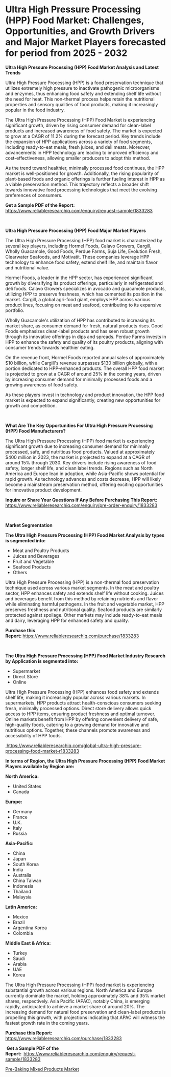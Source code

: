 <p><h1>Ultra High Pressure Processing (HPP) Food Market: Challenges, Opportunities, and Growth Drivers and Major Market Players forecasted for period from 2025 - 2032</h1></p><p><strong>Ultra High Pressure Processing (HPP) Food Market Analysis and Latest Trends</strong></p>
<p><p>Ultra High Pressure Processing (HPP) is a food preservation technique that utilizes extremely high pressure to inactivate pathogenic microorganisms and enzymes, thus enhancing food safety and extending shelf life without the need for heat. This non-thermal process helps retain the nutritional properties and sensory qualities of food products, making it increasingly popular in the food industry.</p><p>The Ultra High Pressure Processing (HPP) Food Market is experiencing significant growth, driven by rising consumer demand for clean-label products and increased awareness of food safety. The market is expected to grow at a CAGR of 11.2% during the forecast period. Key trends include the expansion of HPP applications across a variety of food segments, including ready-to-eat meals, fresh juices, and deli meats. Moreover, advancements in HPP technology are leading to improved efficiency and cost-effectiveness, allowing smaller producers to adopt this method.</p><p>As the trend toward healthier, minimally processed food continues, the HPP market is well-positioned for growth. Additionally, the rising popularity of plant-based foods and organic offerings is further fueling interest in HPP as a viable preservation method. This trajectory reflects a broader shift towards innovative food processing technologies that meet the evolving preferences of consumers.</p></p>
<p><strong>Get a Sample PDF of the Report:&nbsp;</strong> <a href="https://www.reliableresearchiq.com/enquiry/request-sample/1833283?utm_campaign=2237&utm_medium=2&utm_source=Github&utm_content=ia&utm_term=15022025&utm_id=ultra-high-pressure-processing-hpp-food">https://www.reliableresearchiq.com/enquiry/request-sample/1833283</a></p>
<p>&nbsp;</p>
<p><strong>Ultra High Pressure Processing (HPP) Food Major Market Players</strong></p>
<p><p>The Ultra High Pressure Processing (HPP) food market is characterized by several key players, including Hormel Foods, Calavo Growers, Cargill, Wholly Guacamole, Good Foods, Perdue Farms, Suja Life, Evolution Fresh, Clearwater Seafoods, and Motivatit. These companies leverage HPP technology to enhance food safety, extend shelf life, and maintain flavor and nutritional value.</p><p>Hormel Foods, a leader in the HPP sector, has experienced significant growth by diversifying its product offerings, particularly in refrigerated and deli foods. Calavo Growers specializes in avocado and guacamole products, utilizing HPP to preserve freshness, which has cemented its position in the market. Cargill, a global agri-food giant, employs HPP across various product lines, focusing on meat and seafood, contributing to its expansive portfolio.</p><p>Wholly Guacamole's utilization of HPP has contributed to increasing its market share, as consumer demand for fresh, natural products rises. Good Foods emphasizes clean-label products and has seen robust growth through its innovative offerings in dips and spreads. Perdue Farms invests in HPP to enhance the safety and quality of its poultry products, aligning with consumer trends towards healthier eating. </p><p>On the revenue front, Hormel Foods reported annual sales of approximately $10 billion, while Cargill's revenue surpasses $130 billion globally, with a portion dedicated to HPP-enhanced products. The overall HPP food market is projected to grow at a CAGR of around 25% in the coming years, driven by increasing consumer demand for minimally processed foods and a growing awareness of food safety.</p><p>As these players invest in technology and product innovation, the HPP food market is expected to expand significantly, creating new opportunities for growth and competition.</p></p>
<p>&nbsp;</p>
<p><strong>What Are The Key Opportunities For Ultra High Pressure Processing (HPP) Food Manufacturers?</strong></p>
<p><p>The Ultra High Pressure Processing (HPP) food market is experiencing significant growth due to increasing consumer demand for minimally processed, safe, and nutritious food products. Valued at approximately $400 million in 2023, the market is projected to expand at a CAGR of around 15% through 2030. Key drivers include rising awareness of food safety, longer shelf life, and clean label trends. Regions such as North America and Europe lead in adoption, while Asia-Pacific shows potential for rapid growth. As technology advances and costs decrease, HPP will likely become a mainstream preservation method, offering exciting opportunities for innovative product development.</p></p>
<p><strong>Inquire or Share Your Questions If Any Before Purchasing This Report:</strong> <a href="https://www.reliableresearchiq.com/enquiry/pre-order-enquiry/1833283?utm_campaign=2237&utm_medium=2&utm_source=Github&utm_content=ia&utm_term=15022025&utm_id=ultra-high-pressure-processing-hpp-food">https://www.reliableresearchiq.com/enquiry/pre-order-enquiry/1833283</a></p>
<p>&nbsp;</p>
<p><strong>Market Segmentation</strong></p>
<p><strong>The Ultra High Pressure Processing (HPP) Food Market Analysis by types is segmented into:</strong></p>
<p><ul><li>Meat and Poultry Products</li><li>Juices and Beverages</li><li>Fruit and Vegetable</li><li>Seafood Products</li><li>Others</li></ul></p>
<p><p>Ultra High Pressure Processing (HPP) is a non-thermal food preservation technique used across various market segments. In the meat and poultry sector, HPP enhances safety and extends shelf life without cooking. Juices and beverages benefit from this method by retaining nutrients and flavor while eliminating harmful pathogens. In the fruit and vegetable market, HPP preserves freshness and nutritional quality. Seafood products are similarly protected against spoilage. Other markets may include ready-to-eat meals and dairy, leveraging HPP for enhanced safety and quality.</p></p>
<p><strong>Purchase this Report:&nbsp;</strong><a href="https://www.reliableresearchiq.com/purchase/1833283?utm_campaign=2237&utm_medium=2&utm_source=Github&utm_content=ia&utm_term=15022025&utm_id=ultra-high-pressure-processing-hpp-food">https://www.reliableresearchiq.com/purchase/1833283</a></p>
<p>&nbsp;</p>
<p><strong>The Ultra High Pressure Processing (HPP) Food Market Industry Research by Application is segmented into:</strong></p>
<p><ul><li>Supermarket</li><li>Direct Store</li><li>Online</li></ul></p>
<p><p>Ultra High Pressure Processing (HPP) enhances food safety and extends shelf life, making it increasingly popular across various markets. In supermarkets, HPP products attract health-conscious consumers seeking fresh, minimally processed options. Direct store delivery allows quick access to HPP items, ensuring product freshness and optimal turnover. Online markets benefit from HPP by offering convenient delivery of safe, high-quality foods, catering to a growing demand for innovative and nutritious options. Together, these channels promote awareness and accessibility of HPP foods.</p></p>
<p><a href="https://www.reliableresearchiq.com/global-ultra-high-pressure-processing-food-market-r1833283?utm_campaign=2237&utm_medium=2&utm_source=Github&utm_content=ia&utm_term=15022025&utm_id=ultra-high-pressure-processing-hpp-food">&nbsp;https://www.reliableresearchiq.com/global-ultra-high-pressure-processing-food-market-r1833283</a></p>
<p><strong>In terms of Region, the Ultra High Pressure Processing (HPP) Food Market Players available by Region are:</strong></p>
<p>
    <p> <strong> North America: </strong>
        <ul>
            <li>United States</li>
            <li>Canada</li>
        </ul>
        </p> 
    <p> <strong> Europe: </strong>
        <ul>
            <li>Germany</li>
            <li>France</li>
            <li>U.K.</li>
            <li>Italy</li>
            <li>Russia</li>
        </ul>
        </p> 
    <p> <strong> Asia-Pacific: </strong>
        <ul>
            <li>China</li>
            <li>Japan</li>
            <li>South Korea</li>
            <li>India</li>
            <li>Australia</li>
            <li>China Taiwan</li>
            <li>Indonesia</li>
            <li>Thailand</li>
            <li>Malaysia</li>
        </ul>
        </p> 
    <p> <strong> Latin America: </strong>
        <ul>
            <li>Mexico</li>
            <li>Brazil</li>
            <li>Argentina Korea</li>
            <li>Colombia</li>
        </ul>
        </p> 
    <p> <strong> Middle East & Africa: </strong>
        <ul>
            <li>Turkey</li>
            <li>Saudi</li>
            <li>Arabia</li>
            <li>UAE</li>
            <li>Korea</li>
        </ul>
    </p>
    </p>
<p><p>The Ultra High Pressure Processing (HPP) food market is experiencing substantial growth across various regions. North America and Europe currently dominate the market, holding approximately 38% and 35% market shares, respectively. Asia Pacific (APAC), notably China, is emerging rapidly, anticipated to achieve a market share of around 20%. The increasing demand for natural food preservation and clean-label products is propelling this growth, with projections indicating that APAC will witness the fastest growth rate in the coming years.</p></p>
<p><strong>Purchase this Report: </strong><a href="https://www.reliableresearchiq.com/purchase/1833283?utm_campaign=2237&utm_medium=2&utm_source=Github&utm_content=ia&utm_term=15022025&utm_id=ultra-high-pressure-processing-hpp-food">https://www.reliableresearchiq.com/purchase/1833283</a></p>
<p>&nbsp;<strong>Get a Sample PDF of the Report:&nbsp;&nbsp;</strong><a href="https://www.reliableresearchiq.com/enquiry/request-sample/1833283?utm_campaign=2237&utm_medium=2&utm_source=Github&utm_content=ia&utm_term=15022025&utm_id=ultra-high-pressure-processing-hpp-food">https://www.reliableresearchiq.com/enquiry/request-sample/1833283</a></p>
<p><strong></strong></p>
<p><p><a href="https://github.com/comasnickie/Market-Research-Report-List-1/blob/main/pre-baking-mixed-products-market.md?utm_campaign=2237&utm_medium=2&utm_source=Github&utm_content=ia&utm_term=15022025&utm_id=ultra-high-pressure-processing-hpp-food">Pre-Baking Mixed Products Market</a></p></p>